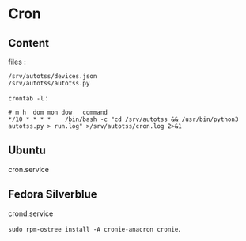 # Cron

## Content

files :
```
/srv/autotss/devices.json
/srv/autotss/autotss.py
```

`crontab -l` :
```
# m h  dom mon dow   command
*/10 * * * *	/bin/bash -c "cd /srv/autotss && /usr/bin/python3 autotss.py > run.log" >/srv/autotss/cron.log 2>&1
```

## Ubuntu

cron.service

## Fedora Silverblue

crond.service

`sudo rpm-ostree install -A cronie-anacron cronie`.

